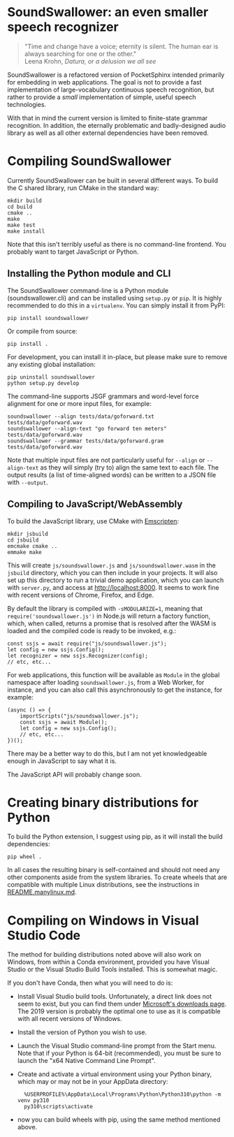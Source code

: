 SoundSwallower: an even smaller speech recognizer
=================================================

> "Time and change have a voice; eternity is silent. The human ear is
> always searching for one or the other."<br>
> Leena Krohn, *Datura, or a delusion we all see*

SoundSwallower is a refactored version of PocketSphinx intended
primarily for embedding in web applications.  The goal is not to
provide a fast implementation of large-vocabulary continuous speech
recognition, but rather to provide a *small* implementation of simple,
useful speech technologies.

With that in mind the current version is limited to finite-state
grammar recognition.  In addition, the eternally problematic and
badly-designed audio library as well as all other external
dependencies have been removed.

Compiling SoundSwallower
========================

Currently SoundSwallower can be built in several different ways. To
build the C shared library, run CMake in the standard way:

	mkdir build
	cd build
	cmake ..
	make
	make test
	make install

Note that this isn't terribly useful as there is no command-line
frontend.  You probably want to target JavaScript or Python.

Installing the Python module and CLI
------------------------------------

The SoundSwallower command-line is a Python module
(soundswallower.cli) and can be installed using `setup.py` or `pip`.
It is highly recommended to do this in a `virtualenv`.  You can simply
install it from PyPI:

    pip install soundswallower
	
Or compile from source:

	pip install .

For development, you can install it in-place, but please make sure to
remove any existing global installation:

    pip uninstall soundswallower
	python setup.py develop
	
The command-line supports JSGF grammars and word-level force
alignment for one or more input files, for example:

	soundswallower --align tests/data/goforward.txt tests/data/goforward.wav
	soundswallower --align-text "go forward ten meters" tests/data/goforward.wav
	soundswallower --grammar tests/data/goforward.gram tests/data/goforward.wav

Note that multiple input files are not particularly useful for
`--align` or `--align-text` as they will simply (try to) align the
same text to each file.  The output results (a list of time-aligned
words) can be written to a JSON file with `--output`.

Compiling to JavaScript/WebAssembly
-----------------------------------

To build the JavaScript library, use CMake with
[Emscripten](https://emscripten.org/):

	mkdir jsbuild
	cd jsbuild
	emcmake cmake ..
	emmake make
	
This will create `js/soundswallower.js` and `js/soundswallower.wasm`
in the `jsbuild` directory, which you can then include in your
projects.  It will also set up this directory to run a trivial demo
application, which you can launch with `server.py`, and access at
[http://localhost:8000](http://localhost:8000/).  It seems to work
fine with recent versions of Chrome, Firefox, and Edge.

By default the library is compiled with `-sMODULARIZE=1`,
meaning that `require('soundswallower.js')` in Node.js will return a
factory function, which, when called, returns a promise that is
resolved after the WASM is loaded and the compiled code is ready to be
invoked, e.g.:

    const ssjs = await require("js/soundswallower.js");
	let config = new ssjs.Config();
	let recognizer = new ssjs.Recognizer(config);
	// etc, etc...

For web applications, this function will be available as `Module` in
the global namespace after loading `soundswallower.js`, from a Web
Worker, for instance, and you can also call this asynchronously to get
the instance, for example:

	(async () => {
		importScripts("js/soundswallower.js");
		const ssjs = await Module();
		let config = new ssjs.Config();
		// etc, etc...
	})();

There may be a better way to do this, but I am not yet knowledgeable
enough in JavaScript to say what it is.

The JavaScript API will probably change soon.

Creating binary distributions for Python
========================================

To build the Python extension, I suggest using pip, as it will install
the build dependencies:

	pip wheel .

In all cases the resulting binary is self-contained and should not
need any other components aside from the system libraries.  To create
wheels that are compatible with multiple Linux distributions, see the
instructions in [README.manylinux.md](/README.manylinux.md).

Compiling on Windows in Visual Studio Code
==========================================

The method for building distributions noted above will also work on
Windows, from within a Conda environment, provided you have Visual
Studio or the Visual Studio Build Tools installed.  This is somewhat
magic.

If you don't have Conda, then what you will need to do is:

- Install Visual Studio build tools.  Unfortunately, a direct link
  does not seem to exist, but you can find them under [Microsoft's
  downloads page](https://visualstudio.microsoft.com/downloads/). The
  2019 version is probably the optimal one to use as it is compatible
  with all recent versions of Windows.
- Install the version of Python you wish to use.
- Launch the Visual Studio command-line prompt from the Start menu.
  Note that if your Python is 64-bit (recommended), you must be sure
  to launch the "x64 Native Command Line Prompt".
- Create and activate a virtual environment using your Python binary,
  which may or may not be in your AppData directory:

        %USERPROFILE%\AppData\Local\Programs\Python\Python310\python -m venv py310
        py310\scripts\activate
 
- now you can build wheels with pip, using the same method mentioned above.
